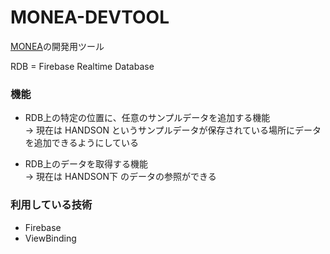 # MONEA-DEVTOOL
[MONEA](https://github.com/datt16/MONEA)の開発用ツール

RDB = Firebase Realtime Database

### 機能
- RDB上の特定の位置に、任意のサンプルデータを追加する機能  
→ 現在は HANDSON というサンプルデータが保存されている場所にデータを追加できるようにしている

- RDB上のデータを取得する機能  
→ 現在は HANDSON下 のデータの参照ができる

### 利用している技術
- Firebase
- ViewBinding
